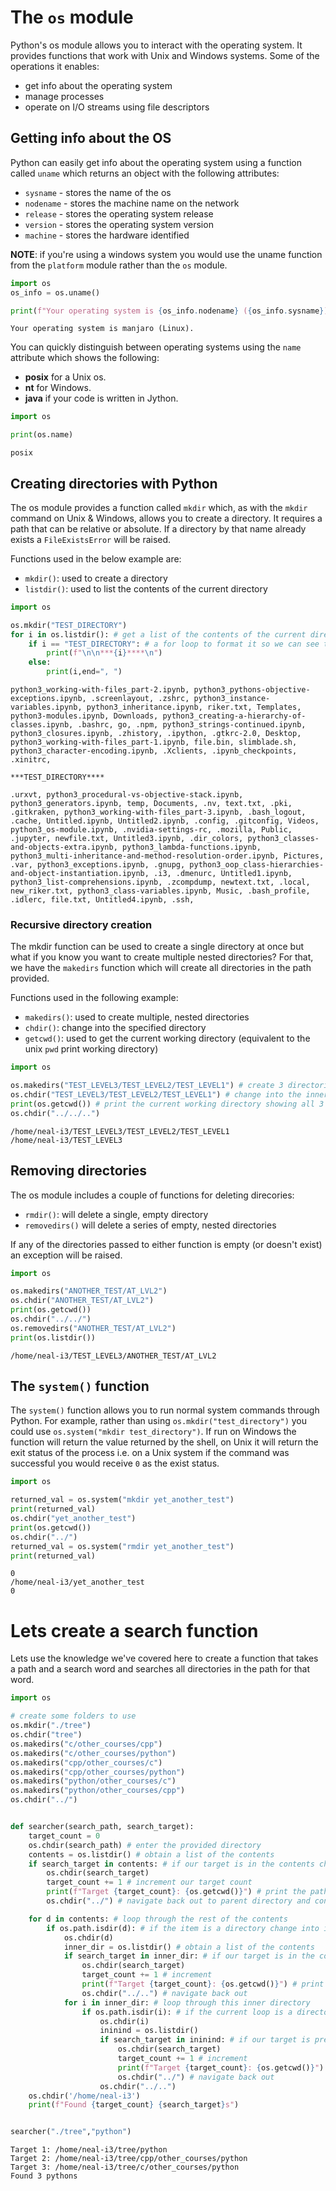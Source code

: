 # The `os` module
Python's os module allows you to interact with the operating system. It provides functions that work with Unix and Windows systems. Some of the operations it enables:
- get info about the operating system
- manage processes
- operate on I/O streams using file descriptors

## Getting info about the OS
Python can easily get info about the operating system using a function called `uname` which returns an object with the following attributes:
- `sysname` - stores the name of the os
- `nodename` - stores the machine name on the network
- `release` - stores the operating system release
- `version` - stores the operating system version
- `machine` - stores the hardware identified

__NOTE__: if you're using a windows system you would use the uname function from the `platform` module rather than the `os` module.


```python
import os
os_info = os.uname()

print(f"Your operating system is {os_info.nodename} ({os_info.sysname}).")
```

    Your operating system is manjaro (Linux).


You can quickly distinguish between operating systems using the `name` attribute which shows the following:
- __posix__ for a Unix os.
- __nt__ for Windows.
- __java__ if your code is written in Jython.


```python
import os

print(os.name)
```

    posix


## Creating directories with Python
The os module provides a function called `mkdir` which, as with the `mkdir` command on Unix & Windows, allows you to create a directory. It requires a path that can be relative or absolute. If a directory by that name already exists a `FileExistsError` will be raised.

Functions used in the below example are:
- `mkdir()`: used to create a directory
- `listdir()`: used to list the contents of the current directory


```python
import os

os.mkdir("TEST_DIRECTORY")
for i in os.listdir(): # get a list of the contents of the current directory
    if i == "TEST_DIRECTORY": # a for loop to format it so we can see the directory we just created, if it's there
        print(f"\n\n***{i}****\n")
    else:
        print(i,end=", ")
```

    python3_working-with-files_part-2.ipynb, python3_pythons-objective-exceptions.ipynb, .screenlayout, .zshrc, python3_instance-variables.ipynb, python3_inheritance.ipynb, riker.txt, Templates, python3-modules.ipynb, Downloads, python3_creating-a-hierarchy-of-classes.ipynb, .bashrc, go, .npm, python3_strings-continued.ipynb, python3_closures.ipynb, .zhistory, .ipython, .gtkrc-2.0, Desktop, python3_working-with-files_part-1.ipynb, file.bin, slimblade.sh, python3_character-encoding.ipynb, .Xclients, .ipynb_checkpoints, .xinitrc, 
    
    ***TEST_DIRECTORY****
    
    .urxvt, python3_procedural-vs-objective-stack.ipynb, python3_generators.ipynb, temp, Documents, .nv, text.txt, .pki, .gitkraken, python3_working-with-files_part-3.ipynb, .bash_logout, .cache, Untitled.ipynb, Untitled2.ipynb, .config, .gitconfig, Videos, python3_os-module.ipynb, .nvidia-settings-rc, .mozilla, Public, .jupyter, newfile.txt, Untitled3.ipynb, .dir_colors, python3_classes-and-objects-extra.ipynb, python3_lambda-functions.ipynb, python3_multi-inheritance-and-method-resolution-order.ipynb, Pictures, .var, python3_exceptions.ipynb, .gnupg, python3_oop_class-hierarchies-and-object-instantiation.ipynb, .i3, .dmenurc, Untitled1.ipynb, python3_list-comprehensions.ipynb, .zcompdump, newtext.txt, .local, new_riker.txt, python3_class-variables.ipynb, Music, .bash_profile, .idlerc, file.txt, Untitled4.ipynb, .ssh, 

### Recursive directory creation
The mkdir function can be used to create a single directory at once but what if you know you want to create multiple nested directories? For that, we have the `makedirs` function which will create all directories in the path provided.

Functions used in the following example:
- `makedirs()`: used to create multiple, nested directories
- `chdir()`: change into the specified directory
- `getcwd()`: used to get the current working directory (equivalent to the unix `pwd` print working directory)


```python
import os

os.makedirs("TEST_LEVEL3/TEST_LEVEL2/TEST_LEVEL1") # create 3 directories Lvl3>Lvl2>Lvl1
os.chdir("TEST_LEVEL3/TEST_LEVEL2/TEST_LEVEL1") # change into the innermost directory (Lvl1)
print(os.getcwd()) # print the current working directory showing all 3 levels
os.chdir("../../..")
```

    /home/neal-i3/TEST_LEVEL3/TEST_LEVEL2/TEST_LEVEL1
    /home/neal-i3/TEST_LEVEL3


## Removing directories
The os module includes a couple of functions for deleting direcories:
- `rmdir()`: will delete a single, empty directory
- `removedirs()` will delete a series of empty, nested directories

If any of the directories passed to either function is empty (or doesn't exist) an exception will be raised.


```python
import os

os.makedirs("ANOTHER_TEST/AT_LVL2")
os.chdir("ANOTHER_TEST/AT_LVL2")
print(os.getcwd())
os.chdir("../../")
os.removedirs("ANOTHER_TEST/AT_LVL2")
print(os.listdir())
```

    /home/neal-i3/TEST_LEVEL3/ANOTHER_TEST/AT_LVL2


## The `system()` function
The `system()` function allows you to run normal system commands through Python. For example, rather than using `os.mkdir("test_directory")` you could use `os.system("mkdir test_directory")`. If run on Windows the function will return the value returned by the shell, on Unix it will return the exit status of the process i.e. on a Unix system if the command was successful you would receive `0` as the exist status.


```python
import os

returned_val = os.system("mkdir yet_another_test")
print(returned_val)
os.chdir("yet_another_test")
print(os.getcwd())
os.chdir("../")
returned_val = os.system("rmdir yet_another_test")
print(returned_val)
```

    0
    /home/neal-i3/yet_another_test
    0


# Lets create a search function
Lets use the knowledge we've covered here to create a function that takes a path and a search word and searches all directories in the path for that word.


```python
import os

# create some folders to use
os.mkdir("./tree")
os.chdir("tree")
os.makedirs("c/other_courses/cpp")
os.makedirs("c/other_courses/python")
os.makedirs("cpp/other_courses/c")
os.makedirs("cpp/other_courses/python")
os.makedirs("python/other_courses/c")
os.makedirs("python/other_courses/cpp")
os.chdir("../")


def searcher(search_path, search_target):
    target_count = 0
    os.chdir(search_path) # enter the provided directory
    contents = os.listdir() # obtain a list of the contents
    if search_target in contents: # if our target is in the contents change into it
        os.chdir(search_target)
        target_count += 1 # increment our target count
        print(f"Target {target_count}: {os.getcwd()}") # print the path 
        os.chdir("../") # navigate back out to parent directory and continue

    for d in contents: # loop through the rest of the contents
        if os.path.isdir(d): # if the item is a directory change into it
            os.chdir(d)
            inner_dir = os.listdir() # obtain a list of the contents
            if search_target in inner_dir: # if our target is in the contents change into it
                os.chdir(search_target)
                target_count += 1 # increment
                print(f"Target {target_count}: {os.getcwd()}") # print path
                os.chdir("../..") # navigate back out
            for i in inner_dir: # loop through this inner directory
                if os.path.isdir(i): # if the current loop is a directory change into it
                    os.chdir(i)
                    ininind = os.listdir()
                    if search_target in ininind: # if our target is present change into it
                        os.chdir(search_target)
                        target_count += 1 # increment
                        print(f"Target {target_count}: {os.getcwd()}") # print path
                        os.chdir("../") # navigate back out
                    os.chdir("../..")
    os.chdir('/home/neal-i3')
    print(f"Found {target_count} {search_target}s")


searcher("./tree","python")
```

    Target 1: /home/neal-i3/tree/python
    Target 2: /home/neal-i3/tree/cpp/other_courses/python
    Target 3: /home/neal-i3/tree/c/other_courses/python
    Found 3 pythons



```python

```
